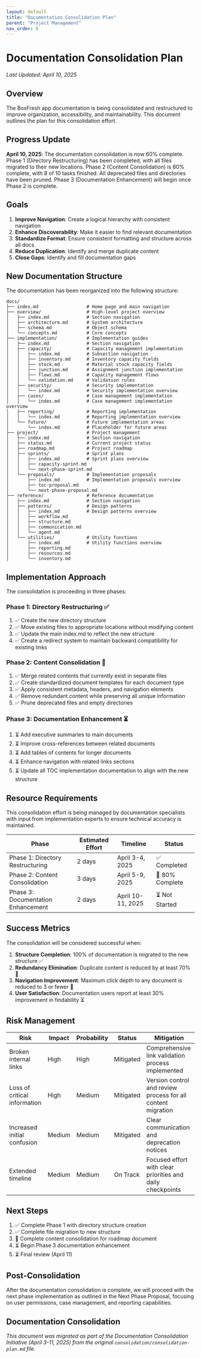 ```yaml
---
layout: default
title: "Documentation Consolidation Plan"
parent: "Project Management"
nav_order: 6
---
```


# Documentation Consolidation Plan

*Last Updated: April 10, 2025*

## Overview

The BoxFresh app documentation is being consolidated and restructured to improve organization, accessibility, and maintainability. This document outlines the plan for this consolidation effort.

## Progress Update

**April 10, 2025**: The documentation consolidation is now 60% complete. Phase 1 (Directory Restructuring) has been completed, with all files migrated to their new locations. Phase 2 (Content Consolidation) is 80% complete, with 8 of 10 tasks finished. All deprecated files and directories have been pruned. Phase 3 (Documentation Enhancement) will begin once Phase 2 is complete.

## Goals

1. **Improve Navigation**: Create a logical hierarchy with consistent navigation
2. **Enhance Discoverability**: Make it easier to find relevant documentation
3. **Standardize Format**: Ensure consistent formatting and structure across all docs
4. **Reduce Duplication**: Identify and merge duplicate content
5. **Close Gaps**: Identify and fill documentation gaps

## New Documentation Structure

The documentation has been reorganized into the following structure:

```
docs/
├── index.md                  # Home page and main navigation
├── overview/                 # High-level project overview
│   ├── index.md              # Section navigation
│   ├── architecture.md       # System architecture
│   ├── schema.md             # Object schema
│   └── concepts.md           # Core concepts
├── implementation/           # Implementation guides
│   ├── index.md              # Section navigation
│   ├── capacity/             # Capacity management implementation
│   │   ├── index.md          # Subsection navigation
│   │   ├── inventory.md      # Inventory capacity fields
│   │   ├── stock.md          # Material stock capacity fields
│   │   ├── junction.md       # Assignment junction implementation
│   │   ├── flows.md          # Capacity management flows
│   │   └── validation.md     # Validation rules
│   ├── security/             # Security implementation
│   │   └── index.md          # Security implementation overview
│   ├── cases/                # Case management implementation
│   │   └── index.md          # Case management implementation overview
│   ├── reporting/            # Reporting implementation
│   │   └── index.md          # Reporting implementation overview
│   └── future/               # Future implementation areas
│       └── index.md          # Placeholder for future areas
├── project/                  # Project management
│   ├── index.md              # Section navigation
│   ├── status.md             # Current project status
│   ├── roadmap.md            # Project roadmap
│   ├── sprints/              # Sprint plans
│   │   ├── index.md          # Sprint plans overview
│   │   ├── capacity-sprint.md
│   │   └── next-phase-sprint.md
│   └── proposals/            # Implementation proposals
│       ├── index.md          # Implementation proposals overview
│       ├── toc-proposal.md
│       └── next-phase-proposal.md
├── reference/                # Reference documentation
│   ├── index.md              # Section navigation
│   ├── patterns/             # Design patterns
│   │   ├── index.md          # Design patterns overview
│   │   ├── workflow.md
│   │   ├── structure.md
│   │   ├── communication.md
│   │   └── agent.md
│   └── utilities/            # Utility functions
│       ├── index.md          # Utility functions overview
│       ├── reporting.md
│       ├── resources.md
│       └── inventory.md
```

## Implementation Approach

The consolidation is proceeding in three phases:

### Phase 1: Directory Restructuring ✅

1. ✅ Create the new directory structure
2. ✅ Move existing files to appropriate locations without modifying content
3. ✅ Update the main index.md to reflect the new structure
4. ✅ Create a redirect system to maintain backward compatibility for existing links

### Phase 2: Content Consolidation 🔄

1. ✅ Merge related contents that currently exist in separate files
2. ✅ Create standardized document templates for each document type
3. ✅ Apply consistent metadata, headers, and navigation elements
4. ✅ Remove redundant content while preserving all unique information
5. ✅ Prune deprecated files and empty directories

### Phase 3: Documentation Enhancement ⏳

1. ⏳ Add executive summaries to main documents
2. ⏳ Improve cross-references between related documents
3. ⏳ Add tables of contents for longer documents
4. ⏳ Enhance navigation with related links sections
5. ⏳ Update all TOC implementation documentation to align with the new structure

## Resource Requirements

This consolidation effort is being managed by documentation specialists with input from implementation experts to ensure technical accuracy is maintained.

| Phase | Estimated Effort | Timeline | Status |
|-------|------------------|----------|--------|
| Phase 1: Directory Restructuring | 2 days | April 3-4, 2025 | ✅ Completed |
| Phase 2: Content Consolidation | 3 days | April 5-9, 2025 | 🔄 80% Complete |
| Phase 3: Documentation Enhancement | 2 days | April 10-11, 2025 | ⏳ Not Started |

## Success Metrics

The consolidation will be considered successful when:

1. **Structure Completion**: 100% of documentation is migrated to the new structure ✅
2. **Redundancy Elimination**: Duplicate content is reduced by at least 70% 🔄
3. **Navigation Improvement**: Maximum click depth to any document is reduced to 3 or fewer 🔄
4. **User Satisfaction**: Documentation users report at least 30% improvement in findability ⏳

## Risk Management

| Risk | Impact | Probability | Status | Mitigation |
|------|--------|-------------|--------|------------|
| Broken internal links | High | High | Mitigated | Comprehensive link validation process implemented |
| Loss of critical information | High | Medium | Mitigated | Version control and review process for all content migration |
| Increased initial confusion | Medium | Medium | Mitigated | Clear communication and deprecation notices |
| Extended timeline | Medium | Medium | On Track | Focused effort with clear priorities and daily checkpoints |

## Next Steps

1. ✅ Complete Phase 1 with directory structure creation
2. ✅ Complete file migration to new structure
3. 🔄 Complete content consolidation for roadmap document
4. ⏳ Begin Phase 3 documentation enhancement
5. ⏳ Final review (April 11)

## Post-Consolidation

After the documentation consolidation is complete, we will proceed with the next phase implementation as outlined in the Next Phase Proposal, focusing on user permissions, case management, and reporting capabilities.

## Documentation Consolidation

*This document was migrated as part of the Documentation Consolidation Initiative (April 3-11, 2025) from the original `consolidation/consolidation-plan.md` file.* 